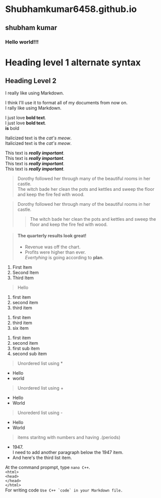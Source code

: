 
# Shubhamkumar6458.github.io

## shubham kumar

### Hello world!!!

Heading level 1 alternate syntax
======

Heading Level 2
------

I really like using Markdown.

I think I'll use it to format all of my documents from now on.  
I rally like using Markdown.  

I just love **bold text**.  
I just love __bold text__.  
**is** bold  

Italicized text is the *cat's meow*.  
Italicized text is the _cat's meow_.  

This text is ***really important***.  
This text is ___really important___.  
This text is __*really important*__.  
This text is **_really important_**.  

> Dorothy followed her through many of the beautiful rooms in her castle.  
> The witch bade her clean the pots and kettles and sweep the floor and keep the fire fed with wood.

> Dorothy followed her through many of the beautiful rooms in her castle.  
>> The witch bade her clean the pots and kettles and sweep the floor and keep the fire fed with wood.


> #### The quarterly results look great!  
>  - Revenue was off the chart.  
>  - Profits were higher than ever.  
>  *Evertyhing* is going according to **plan**. 

1. First Item  
2. Second Item  
3. Third Item  
>Hello
1. first item
1. second item
3. third item
>
1. first item
3. third item
6. six item
>
1. first item
2. second item
  1. first sub item
  2. second sub item


>Unordered list using *
* Hello
* world

>Unordered list using +
+ Hello
+ World

>Unorederd list using -
- Hello
- World

>items staritng with numbers and having .(periods)
- 1947\.  
    I need to add another paragraph below the 1947 item.  
 - And here's the third list item.  

At the command propmpt, type `nano C++`.   
`<html>`      
    `<head>`      
    `</head>`      
`</html>`     
For writing code ``Use C++ `code` in your Markdown file.``
